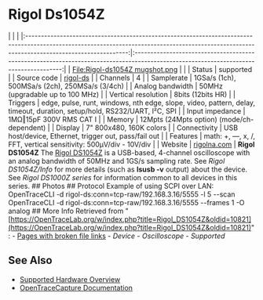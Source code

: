# Rigol Ds1054Z
| | | |:--------------------------------------------------------------------------------------------------------------------------------------------------------------------------------------------:|:-------------------------------------------------------------------------------------------------------------------------------------:| | [File:Rigol-ds1054Z mugshot.png](https://OpenTraceLab.org/w/index.php?title=Special:Upload&wpDestFile=Rigol-ds1054Z_mugshot.png "File:Rigol-ds1054Z mugshot.png") | | | Status | supported | | Source code | [rigol-ds](http://github.com/OpenTraceLab/?p=OpenTraceCapture.git;a=tree;f=src/hardware/rigol-ds) | | Channels | 4 | | Samplerate | 1GSa/s (1ch), 500MSa/s (2ch), 250MSa/s (3/4ch) | | Analog bandwidth | 50MHz (upgradable up to 100 MHz) | | Vertical resolution | 8bits (12bits HR) | | Triggers | edge, pulse, runt, windows, nth edge, slope, video, pattern, delay, timeout, duration, setup/hold, RS232/UART, I²C, SPI | | Input impedance | 1MΩ‖15pF 300V RMS CAT I | | Memory | 12Mpts (24Mpts option) (mode/ch-dependent) | | Display | 7" 800x480, 160K colors | | Connectivity | USB host/device, Ethernet, trigger out, pass/fail out | | Features | math: +, —, x, /, FFT, vertical sensitivity: 500µV/div - 10V/div | | Website | [rigolna.com](http://www.rigolna.com/products/digital-oscilloscopes/ds1004z/ds1054z/) | **Rigol DS1054Z** The [Rigol DS1054Z](http://www.rigolna.com/products/digital-oscilloscopes/ds1000Z/ds1054z/) is a USB-based, 4-channel oscilloscope with an analog bandwidth of 50MHz and 1GS/s sampling rate. See *Rigol DS1054Z/Info* for more details (such as **lsusb -v** output) about the device. See *Rigol DS1000Z series* for information common to all devices in this series. ## Photos ## Protocol Example of using SCPI over LAN: OpenTraceCLI -d rigol-ds:conn=tcp-raw/192.168.3.16/5555 -l 5 --scan OpenTraceCLI -d rigol-ds:conn=tcp-raw/192.168.3.16/5555 --frames 1 -O analog ## More Info
Retrieved from "[https://OpenTraceLab.org/w/index.php?title=Rigol_DS1054Z&oldid=10821](https://OpenTraceLab.org/w/index.php?title=Rigol_DS1054Z&oldid=10821)"
: \- [Pages with broken file links](https://OpenTraceLab.org/w/index.php?title=Category:Pages_with_broken_file_links&action=edit&redlink=1 "Category:Pages with broken file links \(page does not exist\)") \- *Device* \- *Oscilloscope* \- *Supported*
## See Also
- [Supported Hardware Overview](../supported-hardware.md)
- [OpenTraceCapture Documentation](../../opentracecapture/overview.md)
